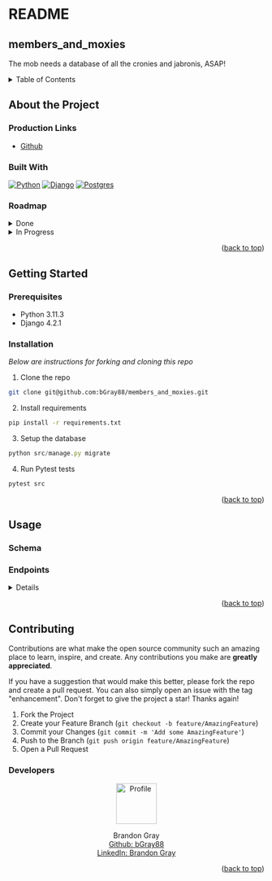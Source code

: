 # README

## members_and_moxies

The mob needs a database of all the cronies and jabronis, ASAP!

<a name="readme-top"></a>

<details>
  <summary>Table of Contents</summary>
  <ul list-style-position="inside">
    <li>
      <a href="#about-the-project">About The Project</a>
      <ul>
        <li><a href="#learning-goals">Learning Goals</a></li>
        <li><a href="#built-with">Built With</a></li>
        <li><a href="#roadmap">Roadmap</a></li>
      </ul>
    </li>
    <li>
      <a href="#getting-started">Getting Started</a>
      <ul>
        <li><a href="#prerequisites">Prerequisites</a></li>
        <li><a href="#installation">Installation</a></li>
      </ul>
    </li>
    <li>
      <a href="#usage">Usage</a>
      <ul>
        <li><a href="#endpoints">Endpoints</a></li>
      </ul>
    </li>
    <li>
      <a href="#contributing">Contributing</a>
      <ul>
        <li><a href="#developers">Developers</a></li>
        <li><a href="#project-managers-instructors">Project Managers-Instructors</a></li>
      </ul>
    </li>
  </ol>
</details>

## About the Project
  
  ### Production Links
  
  * [Github](https://github.com/bgray88/members_and_moxies) <br>
  
  ### Built With

  [![Python]][Python-url] [![Django]][Django-url] [![Postgres]][Postgres-url]

  ### Roadmap
  <details>
    <summary>Done</summary>
    - [x] Design Schema<br>
    - [x] Add Readme<br>
    - [x] Setup Repo and Push to Github<br>
    - [x] Readme: Outlines the learning goals<br>
    - [x] Readme: Clone and Setup<br>
    - [x] Readme: Happy Path Endpoint Use<br>
  </details>
  <details>
    <summary>In Progress</summary>
  </details>

  <p align="right">(<a href="#readme-top">back to top</a>)</p>

## Getting Started

  ### Prerequisites

  * Python 3.11.3
  * Django 4.2.1

  ### Installation

  _Below are instructions for forking and cloning this repo_

  1. Clone the repo
  ```sh
  git clone git@github.com:bGray88/members_and_moxies.git
  ```
  2. Install requirements
  ```sh
  pip install -r requirements.txt
  ```
  3. Setup the database
  ```js
  python src/manage.py migrate
  ```
  4. Run Pytest tests
  ```sh
  pytest src
  ```

  <p align="right">(<a href="#readme-top">back to top</a>)</p>

## Usage
  
  ### Schema

  ### Endpoints

  <details>
  
  </details>

  <p align="right">(<a href="#readme-top">back to top</a>)</p>

## Contributing

  Contributions are what make the open source community such an amazing place to learn, inspire, and create. Any contributions you make are **greatly appreciated**.

  If you have a suggestion that would make this better, please fork the repo and create a pull request. You can also simply open an issue with the tag "enhancement".
  Don't forget to give the project a star! Thanks again!

  1. Fork the Project
  2. Create your Feature Branch (`git checkout -b feature/AmazingFeature`)
  3. Commit your Changes (`git commit -m 'Add some AmazingFeature'`)
  4. Push to the Branch (`git push origin feature/AmazingFeature`)
  5. Open a Pull Request

  ### Developers

  <div align="center">
    <img src="https://avatars.githubusercontent.com/u/111726505?v=4" alt="Profile" width="80" height="80">
    <p align="center">
      Brandon Gray<br>
      <a href="https://github.com/bGray88">Github: bGray88</a><br>
      <a href="https://www.linkedin.com/in/brandon-gray-67903689/">LinkedIn: Brandon Gray</a>
    </p>
  </div>

  <p align="right">(<a href="#readme-top">back to top</a>)</p>

  [Python]: https://img.shields.io/badge/Python-FFD43B?style=flat&logo=python&logoColor=blue
  [Python-url]: https://www.python.org/
  [Django]: https://img.shields.io/badge/Django-092E20?style=flat&logo=django&logoColor=green
  [Django-url]: https://www.djangoproject.com/
  [Postgres]: https://img.shields.io/badge/-Postgres-4169E1?style=flat&logo=postgresql&logoColor=white
  [Postgres-url]: https://www.postgresql.org/

